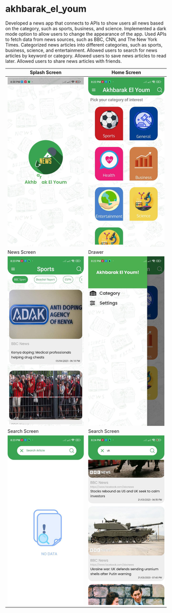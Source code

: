 # akhbarak_el_youm

Developed a news app that connects to APIs to show users all news based on the category, such as sports, business, and science.
Implemented a dark mode option to allow users to change the appearance of the app.
Used APIs to fetch data from news sources, such as BBC, CNN, and The New York Times.
Categorized news articles into different categories, such as sports, business, science, and entertainment.
Allowed users to search for news articles by keyword or category.
Allowed users to save news articles to read later.
Allowed users to share news articles with friends.

| Splash Screen | Home Screen                       |
|------|-------------------------------------------|
|<img src="assets/0.jpg" width="400">| <img src="assets/1.jpg" width="400"> |
| News Screen | Drawer                       |
| <img src="assets/2.jpg" width="400"> | <img src="assets/3.jpg" width="400"> |
| Search Screen | Search Screen                       |
| <img src="assets/4.jpg" width="400"> | <img src="assets/5.jpg" width="400"> |



